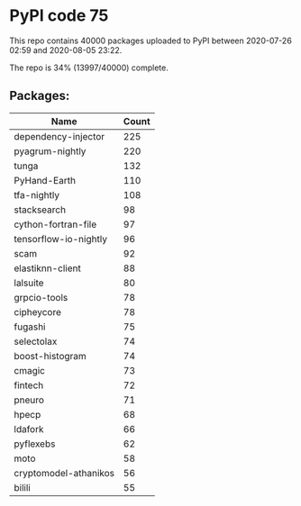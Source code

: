 # PyPI code 75

This repo contains 40000 packages uploaded to PyPI between 
2020-07-26 02:59 and 2020-08-05 23:22.

The repo is 34% (13997/40000) complete.

## Packages:

| Name  | Count |
| ----- | ----- |
| dependency-injector | 225 |
| pyagrum-nightly | 220 |
| tunga | 132 |
| PyHand-Earth | 110 |
| tfa-nightly | 108 |
| stacksearch | 98 |
| cython-fortran-file | 97 |
| tensorflow-io-nightly | 96 |
| scam | 92 |
| elastiknn-client | 88 |
| lalsuite | 80 |
| grpcio-tools | 78 |
| cipheycore | 78 |
| fugashi | 75 |
| selectolax | 74 |
| boost-histogram | 74 |
| cmagic | 73 |
| fintech | 72 |
| pneuro | 71 |
| hpecp | 68 |
| ldafork | 66 |
| pyflexebs | 62 |
| moto | 58 |
| cryptomodel-athanikos | 56 |
| bilili | 55 |


